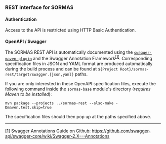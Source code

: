 ### REST interface for SORMAS
#### Authentication
Access to the API is restricted using HTTP Basic Authentication.

#### OpenAPI / Swagger
The SORMAS REST API is automatically documented using the [`swagger-maven-plugin`](https://github.com/openapi-tools/swagger-maven-plugin) and the
 Swagger Annotation Framework<sup>[[1]]([SwaggerAnnotations])</sup>. Corresponding specification files in JSON and YAML format are produced
 automatically during the build process and can be found at `${Project Root}/sormas-rest/target/swagger.{json,yaml}` paths.
 
 If you are only interested in these OpenAPI specification files, execute the following command inside the `sormas-base` module's directory
 (*requires Maven to be installed*):
 ```
 mvn package --projects ../sormas-rest --also-make -Dmaven.test.skip=true
 ```
 The specification files should then pop up at the paths specified above.

--- 

<a id="SwaggerAnnotations"></a>\[1] Swagger Annotations Guide on Github: <https://github.com/swagger-api/swagger-core/wiki/Swagger-2.X---Annotations>
